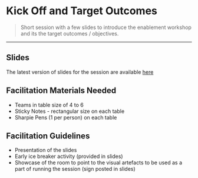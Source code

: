 # Kick Off and Target Outcomes

> Short session with a few slides to introduce the enablement workshop and its the target outcomes / objectives.

_____


## Slides

The latest version of slides for the session are available [here](https://drive.google.com/open?id=1_UP4w9pzsENHhKRyoqJXlrJiIxF6NTN7kZ6vhx0I1t0)


## Facilitation Materials Needed

* Teams in table size of 4 to 6
* Sticky Notes - rectangular size on each table
* Sharpie Pens (1 per person) on each table



## Facilitation Guidelines

* Presentation of the slides
* Early ice breaker activity (provided in slides)
* Showcase of the room to point to the visual artefacts to be used as a part of running the session (sign posted in slides)
